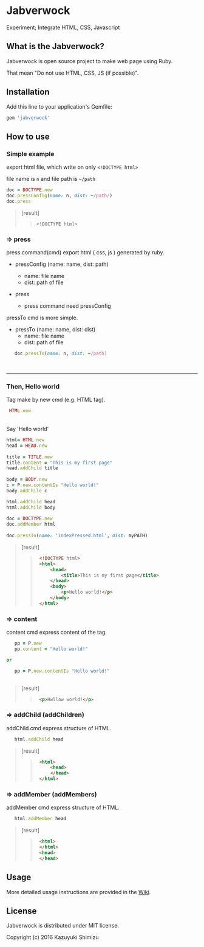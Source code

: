 # Jabverwock
Experiment; Integrate HTML, CSS, Javascript

## What is the Jabverwock?
Jabverwock is open source project to make web page using Ruby.

That mean "Do not use HTML, CSS, JS (if possible)".


## Installation

Add this line to your application's Gemfile:

```ruby
gem 'jabverwock'
```

## How to use

### Simple example

export html file, which write on only `<!DOCTYPE html>`

file name is `n` and file path is `~/path`

 ```ruby
 doc = DOCTYPE.new
 doc.pressConfig(name: n, dist: ~/path/)
 doc.press
 ```
> [result]
>>     <!DOCTYPE html>

### => press

press command(cmd) export html ( css,  js ) generated by ruby.


+ pressConfig (name: name, dist: path)
	+ 	name: file name
	+ dist: path of file

+ press
	+ press command need pressConfig		


pressTo cmd is more simple.

+ pressTo (name: name, dist: dist)
	+ name: file name
	+ dist: path of file	

 ```ruby
	doc.pressTo(name: n, dist: ~/path)
 ```
 
 <br>

---
### Then, Hello world
	
Tag make by new cmd (e.g. HTML tag).
 
 ```ruby
  HTML.new
 ```
 
<br>
Say 'Hello world'
	
	
```ruby
html= HTML.new
head = HEAD.new
  
title = TITLE.new
title.content = "This is my first page"
head.addChild title
  
body = BODY.new
c = P.new.contentIs "Hello world!" 
body.addChild c

html.addChild head
html.addChild body
  
doc = DOCTYPE.new
doc.addMember html
  
doc.pressTo(name: 'indexPressed.html', dist: myPATH)

```

>[result]
>>```html
>>	<!DOCTYPE html>
>>	<html>
>>		<head>
>>			<title>This is my first page</title>
>>		</head>
>>		<body>
>>			<p>Hello world!</p> 
>>		</body>
>>	</html>
>>```

### => content
content cmd express content of the tag.

 ```ruby
	pp = P.new
	pp.content = "Hello world!"

or

	pp = P.new.contentIs "Hello world!" 
	  
 ```
>[result]
>>```html
>>	<p>Hwllow world!</p>
>>```

### => addChild (addChildren)
addChild cmd express structure of HTML.

 ```ruby
	html.addChild head
 ```
>[result]
>>```html
>>	<html>
>>		<head>
>>		</head>
>>	</html>
>>```


### => addMember (addMembers)
addMember cmd express structure of HTML.
 ```ruby
	html.addMember head
 ```
>[result]
>>```html
>>	<html>
>>	</html>
>>	<head>
>>	</head>
>>```

## Usage
More detailed usage instructions are provided in the [Wiki](https://github.com/object-kazu/Jabverwock/wiki).

## License
Jabverwock is distributed under MIT license.

Copyright (c) 2016 Kazuyuki Shimizu
